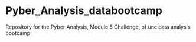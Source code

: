 # Pyber_Analysis_databootcamp
Repository for the Pyber Analysis, Module 5 Challenge, of unc data analysis bootcamp
